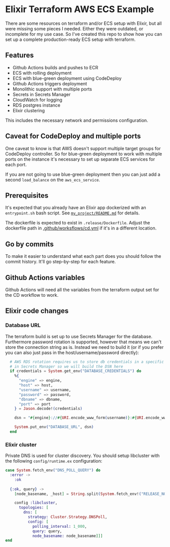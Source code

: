 # Elixir Terraform AWS ECS Example

There are some resources on terraform and/or ECS setup with Elixir, but all were missing some pieces I needed. Either they were outdated, or incomplete for my use case. So I've created this repo to show how you can set up a complete production-ready ECS setup with terraform.

## Features

- Github Actions builds and pushes to ECR
- ECS with rolling deployment
- ECS with blue-green deployment using CodeDeploy
- Github Actions triggers deployment
- Monolithic support with multiple ports
- Secrets in Secrets Manager
- CloudWatch for logging
- RDS postgres instance
- Elixir clustering

This includes the necessary network and permissions configuration.

## Caveat for CodeDeploy and multiple ports

One caveat to know is that AWS doesn't support multiple target groups for CodeDeploy controller. So for blue-green deployment to work with multiple ports on the instance it's necessary to set up separate ECS services for each port.

If you are not going to use blue-green deployment then you can just add a second `load_balance` on the `aws_ecs_service`.

## Prerequisites

It's expected that you already have an Elixir app dockerized with an `entrypoint.sh` bash script. See [`my_project/README.md`](my_project/README.md) for details.

The dockerfile is expected to exist in `.release/Dockerfile`. Adjust the dockerfile path in [.github/worksflows/cd.yml](my_project/.github/workflows/cd.yml) if it's in a different location.

## Go by commits

To make it easier to understand what each part does you should follow the commit history. It'll go step-by-step for each feature.

## Github Actions variables

Github Actions will need all the variables from the terraform output set for the CD workflow to work.

## Elixir code changes

### Database URL

The terraform build is set up to use Secrets Manager for the database. Furthermore password rotation is supported, however that means we can't store the connection string as is. Instead we need to build it (or if you prefer you can also just pass in the host/username/password directly):

```elixir
  # AWS RDS rotation requires us to store db credentials in a specific format
  # in Secrets Manager so we will build the DSN here
  if credentials = System.get_env("DATABASE_CREDENTIALS") do
    %{
      "engine" => engine,
      "host" => host,
      "username" => username,
      "password" => password,
      "dbname" => dbname,
      "port" => port
    } = Jason.decode!(credentials)

    dsn = "#{engine}://#{URI.encode_www_form(username)}:#{URI.encode_www_form(password)}@#{host}:#{port}/#{dbname}"

    System.put_env("DATABASE_URL", dsn)
  end
```

### Elixir cluster

Private DNS is used for cluster discovery. You should setup libcluster with the following `config/runtime.ex` configuration:

```elixir
case System.fetch_env("DNS_POLL_QUERY") do
  :error ->
    :ok
  
  {:ok, query} ->
    [node_basename, _host] = String.split(System.fetch_env!("RELEASE_NODE"), "@")

    config :libcluster,
      topologies: [
        dns: [
          strategy: Cluster.Strategy.DNSPoll,
          config: [
            polling_interval: 1_000,
            query: query,
            node_basename: node_basename]]]
end
```
